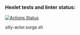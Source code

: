 ### Hexlet tests and linter status:
[![Actions Status](https://github.com/dovlin-m/layout-designer-project-lvl2/workflows/hexlet-check/badge.svg)](https://github.com/dovlin-m/layout-designer-project-lvl2/actions)

silly-actor.surge.sh
